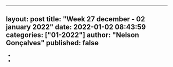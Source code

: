 ----
layout: post
title:  "Week 27 december - 02 january 2022"
date:   2022-01-02 08:43:59
categories: ["01-2022"]
author: "Nelson Gonçalves"
published: false
---

* 
* 
